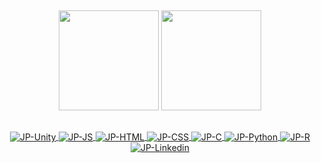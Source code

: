 
##


<div align="center">
  <img height="160em" src="https://github-readme-stats.vercel.app/api?username=JoaoViana2004&show_icons=true&theme=github_dark&include_all_commits=true&count_private=true"/>
  <img height="160em" src="https://github-readme-stats.vercel.app/api/top-langs/?username=JoaoViana2004&layout=compact&langs_count=7&theme=github_dark"/>
</div>

  ##
<div align="center">
 <a href="https://www.linkedin.com/in/jo%C3%A3o-pedro-viana-232012230/" target="_blank">
   <img align="center" alt="JP-Unity" src="https://img.shields.io/badge/Unity-100000?style=for-the-badge&logo=unity&logoColor=white">
   <img align="center" alt="JP-JS" src="https://img.shields.io/badge/JavaScript-323330?style=for-the-badge&logo=javascript&logoColor=F7DF1E">
   <img align="center" alt="JP-HTML" src="https://img.shields.io/badge/HTML-239120?style=for-the-badge&logo=html5&logoColor=white">
   <img align="center" alt="JP-CSS" src="https://img.shields.io/badge/CSS-239120?&style=for-the-badge&logo=css3&logoColor=white">
   <img align="center" alt="JP-C" src="https://img.shields.io/badge/C%23-239120?style=for-the-badge&logo=c-sharp&logoColor=white">
   <img align="center" alt="JP-Python" src="https://img.shields.io/badge/Python-3776AB?style=for-the-badge&logo=python&logoColor=white">
   <img align="center" alt="JP-R" src="https://img.shields.io/badge/R-276DC3?style=for-the-badge&logo=r&logoColor=white">
   <img align="center" alt="JP-Linkedin"src="https://img.shields.io/badge/LinkedIn-0077B5?style=for-the-badge&logo=linkedin&logoColor=white">
 </a>
</div>
